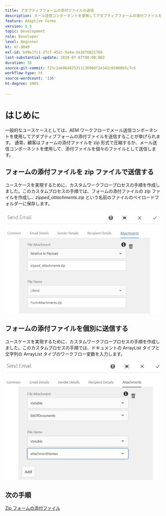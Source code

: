 ```yaml
---
title: アダプティブフォームの添付ファイルの送信
description: メール送信コンポーネントを使用してアダプティブフォームの添付ファイルを送信する
feature: Adaptive Forms
version: 6.5
topic: Development
role: Developer
level: Beginner
kt: kt-8049
exl-id: bd9e1fc1-2fc7-452c-9a4a-2e16f6821760
last-substantial-update: 2020-07-07T00:00:00Z
duration: 35
source-git-commit: f23c2ab86d42531113690df2e342c65060b5c7cd
workflow-type: ht
source-wordcount: '136'
ht-degree: 100%

---
```


# はじめに



一般的なユースケースとしては、AEM ワークフローでメール送信コンポーネントを使用してアダプティブフォームの添付ファイルを送信することが挙げられます。
通常、顧客はフォームの添付ファイルを zip 形式で圧縮するか、メール送信コンポーネントを使用して、添付ファイルを個々のファイルとして送信します。

## フォームの添付ファイルを zip ファイルで送信する

ユースケースを実現するために、カスタムワークフロープロセスの手順を作成しました。このカスタムプロセスの手順では、フォームの添付ファイルの zip ファイルを作成し、*zipped_attachments.zip* という名前のファイルのペイロードフォルダーに保存します。

![send-form-attachments](assets/send-form-attachments.JPG)

## フォームの添付ファイルを個別に送信する

ユースケースを実現するために、カスタムワークフロープロセスの手順を作成しました。このカスタムプロセスの手順では、ドキュメントの ArrayList タイプと文字列の ArrayList タイプのワークフロー変数を入力します。

![send-list-of-documents](assets/send-list-of-documents.JPG)

## 次の手順

[Zip フォームの添付ファイル](./custom-process-step.md)
